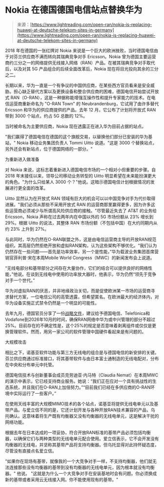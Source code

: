 <!--yml

分类：未分类

日期：2024-05-27 14:30:39

-->

# Nokia 在德国德国电信站点替换华为

> 来源：[https://www.lightreading.com/open-ran/nokia-is-replacing-huawei-at-deutsche-telekom-sites-in-germany](https://www.lightreading.com/open-ran/nokia-is-replacing-huawei-at-deutsche-telekom-sites-in-germany)

2018 年在德国的一张红牌对 Nokia 来说是一个巨大的欧洲挫败，当时德国电信由于对芬兰供应商不满而转向其瑞典竞争对手 Ericsson。Nokia 曾为德国主要运营商约三分之一的网络提供无线接入网络（RAN）产品。在被其瑞典竞争对手取代后，以及对其 5G 产品组合的后续全面改革后，Nokia 现在将目光投向其余的三分之二。

长期以来，华为一直是一个有争议的中国供应商，在某些西方官员看来是安全威胁。担心缺乏替代方案以及更换设备和整合供应商的困难，德国电信开始尝试开放式 RAN（O-RAN），这是一种据称能增强互操作性和提升专家能力的技术。在电信运营商重新命名为 "O-RAN Town" 的 Neubrandenburg，它试用了由许多替代 Ericsson 和华为的供应商提供的产品。去年 12 月，它公布了计划将开放式 RAN 带到 3000 个站点，约占 5G 总数的 12%。

当时被命名为主要供应商，Nokia 现在透露正在进入华为目前占据的站点。

"我们赢得了德国电信在德国的这个旗舰交易，以替换他们部分已安装的华为基站，" Nokia 移动业务集团负责人 Tommi Uitto 说道。"这是 3000 个替换站点，另外还会有新站点，位于德国网络的一部分。"

为重新进入做准备

对 Nokia 来说，这标志着重新进入德国电信市场的一个相对小但重要的步骤。自 2018 年末接任以来，领导公司移动业务转型的 Uitto 明显希望在未来能扮演更大的角色。"为什么只给某人 3000 个？"他说。这暗示德国电信计划根据情况的发展进行更全面的改革。

Uitto 显然认为在开放式 RAN 领域有巨大的机会可以以中国竞争对手为代价取得进展。"我们必须从那些不采用开放式 RAN 的运营商那里赢得更多，因为许多这些运营商必须减少与所谓高风险供应商的接触。"尽管最近失去了 AT&T 的业务给 Ericsson，Nokia 声称在过去两年内在中国以外的 5G 市场份额从 23% 增长到 29%。根据 Uitto 的说法，其整体 RAN 市场份额（不包括中国）在大约同期内从约 23% 上升到 27%。

与此同时，华为仍然在O-RAN联盟之外，这是由电信运营商主导的开放RAN规范组织。其高层仍然拒绝开放和虚拟RAN架构，认为这些架构不够优化。“我们认为仍然存在一些问题——首先是功率效率，另一个是性能，”华为载波业务集团首席营销官菲利普·宋在本周Mobile World Congress（MWC）的新闻发布会上说道。

“无线电部分和基带部分之间存在大量协作，它们的结合可以提供良好的网络性能，”他说。在谈到无线电中使用的功率放大器时，他表示，华为仍然“领先于竞争对手一个世代。”

华为对虚拟RAN的厌恶，并非地缘政治关切，而是促使欧洲某一市场的运营商寻求替代方案，一位电信公司的高管透露，但希望匿名。在欧洲最大的经济体内，对华为设备实施正式禁令仍然是一个明显的可能性。

去年九月，德国官员分享了一份[战略文件](https://www.lightreading.com/5g/germany-proposes-strict-curbs-on-huawei)，建议给予德国电信、Telefónica和Vodafone到2026年10月的时间，确保RAN网络中华为或中兴管理的部分不超过25%。目前存在的不确定性是，这个25%的规定是否意味着剥离组件或仅仅是更换管理软件。然而，用另一家公司的软件管理中国硬件看起来是有问题的。

大规模攻击

相比之下，诺基亚软件功能与第三方无线电的组合是与德国电信的新安排的关键。芬兰供应商通过标准接口，将其基带软件与由日本富士通制造的无线电配对，分布在中央和分布单元中托管。

德国电信技术与创新董事会成员克劳迪亚·内马特（Claudia Nemat）在本周MWC的演示中表示，它已经支持商业服务。她说：“我们正在应对一个具有挑战性的生态系统，并且我们在O-RAN上加倍努力。”“目前我们已经在多供应商的O-RAN环境中实际运行了一些客户。”

在使用天线丰富的大规模MIMO技术的各个站点，诺基亚将提供无线电单元以及基带产品。与爱立信不同的是，它还计划开发与各种开放RAN技术兼容的产品，乌托确认。这意味着将生产既有均衡器又没有均衡器的无线电单元，这是解决干扰的网络功能。

根据去年在日本达成的一项妥协，符合开放RAN标准的基带产品必须包括均衡器，以确保它们与两种类型的无线电单元配合使用。爱立信表示，它不会开发没有均衡器的无线电，并坚称其基带产品将支持均衡器。但乌托显得对此持怀疑态度，尽管没有直接点名爱立信。

"如果你在现场有基带，就像我的一个大竞争对手一样，不支持均衡器，他们就无法连接那些没有均衡器的基带到没有均衡器的无线电单元，因为根本就没有均衡器。" 他说。 "这就是为什么一个大竞争对手在安装基地时会有问题。你必须换成新的基带或者采用云无线接入网。你不能使用现有的基带。"
